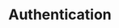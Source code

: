 ---
title: Authentication
position: 2
parameters:
  - name:
    content:
content_markdown: >-
  You must be authenticated for all API requests. Generate an API key on the
  developer dashboard.


  Add the API key to all requests as a GET parameter.


  Nothing will work unless you include this API key

  {: .error}
left_code_blocks:
  - code_block: |-
      GET @allj fdkjf
          fkdjf{}
    title: GET REQUEST
    language:
  - code_block: |-
      dsfdsa?
      ////
      ?????
    title: Jumble
    language:
right_code_blocks:
  - code_block: |2-
       $.get("http://api.myapp.com/books/", { "token": "YOUR_APP_KEY"}, function(data) {
         alert(data);
       });
    title: JQuery
    language: javascript
  - code_block: ' curl http://api.myapp.com/books?token=YOUR_APP_KEY'
    title: Curl
    language: bash
---